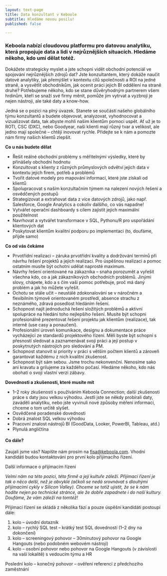 ```yaml
---
layout: text-page
title: Data konzultant v Keboole
subtitle: Hledáme novou posilu!
published: false

---
```

### Keboola nabízí cloudovou platformu pro datovou analytiku, která propojuje data a lidi v nejrůznějších situacích. Hledáme někoho, kdo umí dělat totéž.

Dokážete strategicky myslet a jste schopni vidět obchodní potenciál ve spojování nejrůznějších zdrojů dat? Jste konzultantem, který dokáže naučit datové analytiky, jak přemýšlet v kontextu cílů společnosti a ROI na jedné straně, a vysvětlit obchodníkům, jak ocenit práci jejich BI oddělení na straně druhé? Potřebujeme někoho, kdo se stane důvěryhodným partnerem všem hrdinům, kteří se snaží své firmy měnit, pomůže jim vytrvat a vyzbrojí je nejen nástroji, ale také daty a know-how.

Jedná se o pozici na plný úvazek. Stanete se součástí našeho globálního týmu konzultantů a budete objevovat, analyzovat, vyhodnocovat a vizualizovat data, tak abyste mohli našim klientům pomoci uspět. Ať už je to ROTI, CSC (DXC), nebo Goodyear, naši klienti mají různý tvar a velikost, ale jedno mají společné – chtějí inovovat rychle. Přidejte se k nám a pomozte nám firmy našich klientů zlepšit.

**Co u nás budete dělat**

* Řešit reálné obchodní problémy s měřitelnými výsledky, které by přinášely obchodní hodnotu
* Konzultovat s klienty z různých průmyslových odvětví jejich data v kontextu jejich firem, potřeb a problémů
* Tvořit datové modely pro mapování informací, které jste získali od klientů
* Spolupracovat s naším konzultačním týmem na nalezení nových řešení a osvědčených postupů
* Strategizovat a extrahovat data z více datových zdrojů, jako např. Salesforce, Google Analytics a cokoliv dalšího, co vás napadne!
* Vytvářet operační dashboardy s cílem zajistit jejich maximální použitelnost
* Navrhovat a vytvářet transformace v SQL, Pythonu/R pro uspořádání klientových dat
* Poskytovat klientům kvalitní podporu po implementaci (to, doufáme, přijde samo)

**Co od vás čekáme**

* Prvotřídní realizaci – záruka prvotřídní kvality a dodržování termínů při návrhu řešení projektů a jejich realizaci. Pro úspěšnou realizaci a pomoc ostatním musíte být ochotni udělat naprosté maximum.
* Návrhy řešení orientované na zákazníka – snaha porozumět a vyřešit všechna kdo, co a jak zákazníkových obchodních problémů. Jinými slovy, chápete, kdo a s čím vaši pomoc potřebuje, proč má daný problém a jak ho můžete vyřešit.
* Ochotu se stále učit – neustálé zdokonalování se v náročném a flexibilním týmově orientovaném prostředí, absence strachu z neznámého, zdravá posedlost hledáním řešení.
* Schopnost najít jednoduchá řešení složitých problémů a aktivní spolupráce na hledání toho nejlepšího řešení. Musíte být schopni profesionálně prezentovat řešení projektu jak klientům (realizace), tak interně (use casy a ponaučení).
* Profesionální úroveň komunikace, designu a dokumentace práce vycházející ze standardů projektového řízení. Měli byste být schopni s přesností sledovat a zaznamenávat svoji práci a její postup v poskytnutých nástrojích pro sledování a PM.
* Schopnost stanovit si priority v práci s větším počtem klientů a zároveň garantovat každému z nich kvalitní zkušenost.
* Schopnost být sám sebou. Jsme trochu nekonvenční. Nenosíme sako ani kravatu a grilujeme za každého počasí. Hledáme někoho, kdo nás obohatí o svoji vlastní verzi zábavy.

**Dovednosti a zkušenosti, které musíte mít**

* 1–2 roky zkušeností s používáním Keboola Connection; další zkušenosti práce s daty jsou velkou výhodou. Jestli jste se někdy probírali daty, zaváděli analytiku, nebo jste vyvinuli nové způsoby měření informací, chceme o tom určitě slyšet.
* Osvědčené poradenské dovednosti
* Dobrá znalost SQL velkou výhodou
* Pracovní znalost nástrojů BI (GoodData, Looker, PowerBI, Tableau, atd.)
* Plynulá angličtina

#### Co dále?

Zaujali jsme vás? Napište nám prosím na fisa@keboola.com. Vhodní kandidáti budou kontaktováni pro první kolo přijímacího řízení.

Další informace o přijímacím řízení

_Velmi nám na této pozici, této firmě a její kultuře záleží. Přijímací řízení je tak o něco delší, než je obvyklé (ačkoli se nedá srovnávat s dlouhými přijímacími cykly v Silicon Valley). Chceme se totiž ujistit, že se k nám hodíte nejen po technické stránce, ale že dobře zapadnete i do naší kultury. Doufáme, že vám záleží na tomtéž!_

Přijímací řízení se skládá z několika fází a pouze úspěšní kandidáti postoupí dále:

1. kolo – úvodní dotazník
2. kolo – rychlý SQL test – krátký test SQL dovedností (1–2 dny na dokončení)
3. kolo – screeningový pohovor – 30minutový pohovor na Google Hangouts (nebo podobném webovém nástroji)
4. kolo – osobní pohovor nebo pohovor na Google Hangouts (v závislosti na vaší lokalitě) s vedoucím týmu a HR

Poslední kolo – konečný pohovor – ověření referencí z předchozího zaměstnání